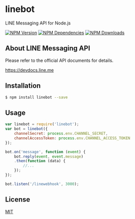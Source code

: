 # linebot

LINE Messaging API for Node.js

  [![NPM Version][npm-image]][npm-url]
  [![NPM Dependencies][dependencies-image]][dependencies-url]
  [![NPM Downloads][downloads-image]][downloads-url]
  
## About LINE Messaging API

Please refer to the official API documents for details.

https://devdocs.line.me

## Installation

```bash
$ npm install linebot --save
```

## Usage

```js
var linebot = require('linebot');
var bot = linebot({
	channelSecret: process.env.CHANNEL_SECRET,
	channelAccessToken: process.env.CHANNEL_ACCESS_TOKEN
});

bot.on('message', function (event) {
	bot.reply(event, event.message)
	.then(function (data) {
		//...
	});
});

bot.listen('/linewebhook', 3000);
```

## License

  [MIT](LICENSE)
  
[npm-image]: https://img.shields.io/npm/v/linebot.svg
[npm-url]: https://npmjs.org/package/linebot
[dependencies-image]: https://david-dm.org/runnables/line-bot-sdk-nodejs.svg
[dependencies-url]: https://david-dm.org/runnables/line-bot-sdk-nodejs
[downloads-image]: https://img.shields.io/npm/dm/linebot.svg
[downloads-url]: https://npmjs.org/package/linebot
